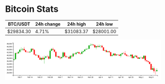 # Bitcoin Stats

BTC/USDT|24h change|24h high|24h low|
|---|---|---|---|
|$29834.30|4.71%|$31083.37|$28001.00|

<img src="./chart.svg">
